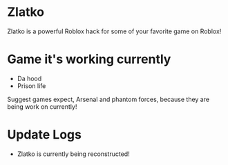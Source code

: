 # Zlatko
  Zlatko is a powerful Roblox hack for some of your favorite game on Roblox!

# Game it's working currently
* Da hood
* Prison life

Suggest games expect, Arsenal and phantom forces, because they are being work on currently!
# Update Logs
* Zlatko is currently being reconstructed!
